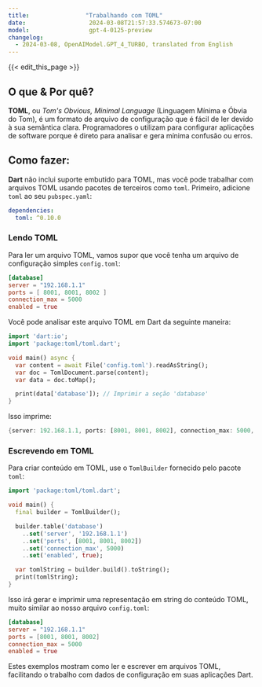 ```yaml
---
title:                "Trabalhando com TOML"
date:                  2024-03-08T21:57:33.574673-07:00
model:                 gpt-4-0125-preview
changelog:
  - 2024-03-08, OpenAIModel.GPT_4_TURBO, translated from English
---
```


{{< edit_this_page >}}

## O que & Por quê?

**TOML**, ou *Tom's Obvious, Minimal Language* (Linguagem Mínima e Óbvia do Tom), é um formato de arquivo de configuração que é fácil de ler devido à sua semântica clara. Programadores o utilizam para configurar aplicações de software porque é direto para analisar e gera mínima confusão ou erros.

## Como fazer:

**Dart** não inclui suporte embutido para TOML, mas você pode trabalhar com arquivos TOML usando pacotes de terceiros como `toml`. Primeiro, adicione `toml` ao seu `pubspec.yaml`:

```yaml
dependencies:
  toml: ^0.10.0
```

### Lendo TOML

Para ler um arquivo TOML, vamos supor que você tenha um arquivo de configuração simples `config.toml`:

```toml
[database]
server = "192.168.1.1"
ports = [ 8001, 8001, 8002 ]
connection_max = 5000
enabled = true
```

Você pode analisar este arquivo TOML em Dart da seguinte maneira:

```dart
import 'dart:io';
import 'package:toml/toml.dart';

void main() async {
  var content = await File('config.toml').readAsString();
  var doc = TomlDocument.parse(content);
  var data = doc.toMap();

  print(data['database']); // Imprimir a seção 'database'
}
```

Isso imprime:

```dart
{server: 192.168.1.1, ports: [8001, 8001, 8002], connection_max: 5000, enabled: true}
```

### Escrevendo em TOML

Para criar conteúdo em TOML, use o `TomlBuilder` fornecido pelo pacote `toml`:

```dart
import 'package:toml/toml.dart';

void main() {
  final builder = TomlBuilder();

  builder.table('database')
    ..set('server', '192.168.1.1')
    ..set('ports', [8001, 8001, 8002])
    ..set('connection_max', 5000)
    ..set('enabled', true);

  var tomlString = builder.build().toString();
  print(tomlString);
}
```

Isso irá gerar e imprimir uma representação em string do conteúdo TOML, muito similar ao nosso arquivo `config.toml`:

```toml
[database]
server = "192.168.1.1"
ports = [8001, 8001, 8002]
connection_max = 5000
enabled = true
```

Estes exemplos mostram como ler e escrever em arquivos TOML, facilitando o trabalho com dados de configuração em suas aplicações Dart.
